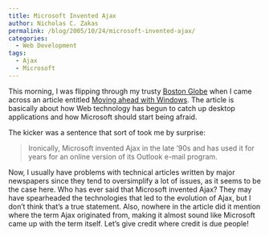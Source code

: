 ```yaml
---
title: Microsoft Invented Ajax
author: Nicholas C. Zakas
permalink: /blog/2005/10/24/microsoft-invented-ajax/
categories:
  - Web Development
tags:
  - Ajax
  - Microsoft
---
```

This morning, I was flipping through my trusty <a title="Boston Globe" rel="external" href="http://www.boston.com/globe/">Boston Globe</a> when I came across an article entitled <a title="Moving ahead without Windows" rel="external" href="http://www.boston.com/business/technology/articles/2005/10/24/moving_ahead_without_windows/">Moving ahead with Windows</a>. The article is basically about how Web technology has begun to catch up desktop applications and how Microsoft should start being afraid.

The kicker was a sentence that sort of took me by surprise:

> Ironically, Microsoft invented Ajax in the late &#8217;90s and has used it for years for an online version of its Outlook e-mail program.

Now, I usually have problems with technical articles written by major newspapers since they tend to oversimplify a lot of issues, as it seems to be the case here. Who has ever said that Microsoft invented Ajax? They may have spearheaded the technologies that led to the evolution of Ajax, but I don&#8217;t think that&#8217;s a true statement. Also, nowhere in the article did it mention where the term Ajax originated from, making it almost sound like Microsoft came up with the term itself. Let&#8217;s give credit where credit is due people!

